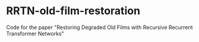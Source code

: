 # RRTN-old-film-restoration
Code for the paper "Restoring Degraded Old Films with Recursive Recurrent Transformer Networks"
